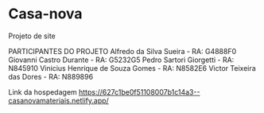 # Casa-nova
Projeto de site

PARTICIPANTES DO PROJETO
Alfredo da Silva Sueira - RA: G4888F0
Giovanni Castro Durante - RA: G5232G5
Pedro Sartori Giorgetti - RA: N845910
Vinicius Henrique de Souza Gomes - RA: N8582E6
Victor Teixeira das Dores - RA: N889896



Link da hospedagem
https://627c1be0f51108007b1c14a3--casanovamateriais.netlify.app/
